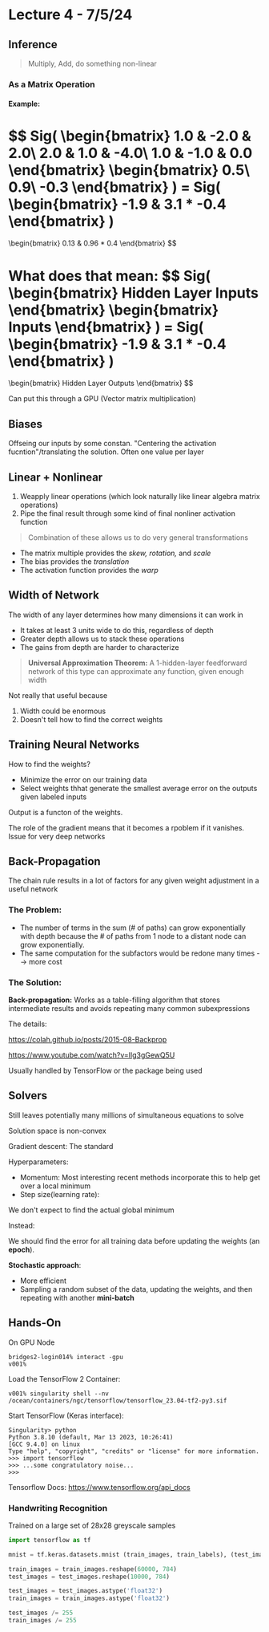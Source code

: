 # Lecture 4 - 7/5/24

## Inference
> Multiply, Add, do something non-linear

### __As a Matrix Operation__

#### Example:

$$
Sig(
\begin{bmatrix}
1.0 & -2.0 & 2.0\\
2.0 & 1.0 & -4.0\\
1.0 & -1.0 & 0.0
\end{bmatrix}
\begin{bmatrix}
0.5\\
0.9\\
-0.3
\end{bmatrix}
)
= Sig(
    \begin{bmatrix}
    -1.9 & 3.1 * -0.4
    \end{bmatrix}
)
=     
\begin{bmatrix}
0.13 & 0.96 * 0.4
\end{bmatrix}
$$

What does that mean:
$$
Sig(
\begin{bmatrix}
Hidden Layer Inputs
\end{bmatrix}
\begin{bmatrix}
Inputs
\end{bmatrix}
)
= Sig(
    \begin{bmatrix}
    -1.9 & 3.1 * -0.4
    \end{bmatrix}
)
=     
\begin{bmatrix}
Hidden Layer Outputs
\end{bmatrix}
$$

Can put this through a GPU (Vector matrix multiplication)

## Biases

Offseing our inputs by some constan. "Centering the activation fucntion"/translating the solution. Often one value per layer

## Linear + Nonlinear
1) Weapply linear operations (which look naturally like linear algebra matrix operations)
2) Pipe the final result through some kind of final nonliner activation function

> Combination of these allows us to do very general transformations

- The matrix multiple provides the *skew, rotation,* and *scale*
- The bias provides the *translation*
- The activation function provides the *warp*

## Width of Network

The width of any layer determines how many dimensions it can work in

- It takes at least 3 units wide to do this, regardless of depth
- Greater depth allows us to stack these operations
- The gains from depth are harder to characterize

> __Universal Approximation Theorem:__ A 1-hidden-layer feedforward network of this type can approximate any function, given enough width

Not really that useful because
1) Width could be enormous
2) Doesn't tell how to find the correct weights

## Training Neural Networks
How to find the weights?
- Minimize the error on our training data
- Select weights thhat generate the smallest average error on the outputs given labeled inputs

Output is a functon of the weights. 

The role of the gradient means that it becomes a rpoblem if it vanishes.
Issue for very deep networks

## Back-Propagation

The chain rule results in a lot of factors for any given weight adjustment in a useful network

### The Problem:

- The number of terms in the sum (# of paths) can grow exponentially with depth because the # of paths from 1 node to a distant node can grow exponentially.
- The same computation for the subfactors would be redone many times --> more cost

### The Solution:

__Back-propagation:__ Works as a table-filling algorithm that stores intermediate results and avoids repeating many common subexpressions

The details: 

https://colah.github.io/posts/2015-08-Backprop

https://www.youtube.com/watch?v=Ilg3gGewQ5U

Usually handled by TensorFlow or the package being used

## Solvers

Still leaves potentially many millions of simultaneous equations to solve

Solution space is non-convex

Gradient descent: The standard

Hyperparameters:
- Momentum: Most interesting recent methods incorporate this to help get over a local minimum
- Step size(learning rate):


We don't expect to find the actual global minimum

Instead:

We should find the error for all training data before updating the weights (an __epoch__).

__Stochastic approach__:
- More efficient
- Sampling a random subset of the data, updating the weights, and then repeating with another __mini-batch__

## Hands-On

On GPU Node
```
bridges2-login014% interact -gpu
v001%
```
Load the TensorFlow 2 Container:
```
v001% singularity shell --nv /ocean/containers/ngc/tensorflow/tensorflow_23.04-tf2-py3.sif
```
Start TensorFlow (Keras interface):
```
Singularity> python
Python 3.8.10 (default, Mar 13 2023, 10:26:41)
[GCC 9.4.0] on linux
Type "help", "copyright", "credits" or "license" for more information.
>>> import tensorflow
>>> ...some congratulatory noise...
>>>
```

Tensorflow Docs: https://www.tensorflow.org/api_docs

### Handwriting Recognition

Trained on a large set of 28x28 greyscale samples

```python
import tensorflow as tf

mnist = tf.keras.datasets.mnist (train_images, train_labels), (test_images, test_labels) = mnist.load_data()

train_images = train_images.reshape(60000, 784)
test_images = test_images.reshape(10000, 784)

test_images = test_images.astype('float32')
train_images = train_images.astype('float32')

test_images /= 255
train_images /= 255
```